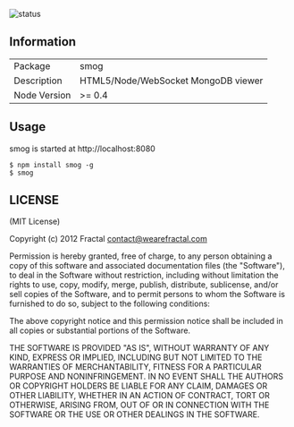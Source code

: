 ![status](https://secure.travis-ci.org/wearefractal/smog.png?branch=master)

## Information

<table>
<tr> 
<td>Package</td><td>smog</td>
</tr>
<tr>
<td>Description</td>
<td>HTML5/Node/WebSocket MongoDB viewer</td>
</tr>
<tr>
<td>Node Version</td>
<td>>= 0.4</td>
</tr>
</table>

## Usage

smog is started at http://localhost:8080

```
$ npm install smog -g
$ smog
```


## LICENSE

(MIT License)

Copyright (c) 2012 Fractal <contact@wearefractal.com>

Permission is hereby granted, free of charge, to any person obtaining
a copy of this software and associated documentation files (the
"Software"), to deal in the Software without restriction, including
without limitation the rights to use, copy, modify, merge, publish,
distribute, sublicense, and/or sell copies of the Software, and to
permit persons to whom the Software is furnished to do so, subject to
the following conditions:

The above copyright notice and this permission notice shall be
included in all copies or substantial portions of the Software.

THE SOFTWARE IS PROVIDED "AS IS", WITHOUT WARRANTY OF ANY KIND,
EXPRESS OR IMPLIED, INCLUDING BUT NOT LIMITED TO THE WARRANTIES OF
MERCHANTABILITY, FITNESS FOR A PARTICULAR PURPOSE AND
NONINFRINGEMENT. IN NO EVENT SHALL THE AUTHORS OR COPYRIGHT HOLDERS BE
LIABLE FOR ANY CLAIM, DAMAGES OR OTHER LIABILITY, WHETHER IN AN ACTION
OF CONTRACT, TORT OR OTHERWISE, ARISING FROM, OUT OF OR IN CONNECTION
WITH THE SOFTWARE OR THE USE OR OTHER DEALINGS IN THE SOFTWARE.
